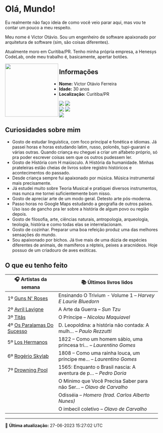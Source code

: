 # Olá, Mundo!

Eu realmente não faço ideia de como você veio parar aqui, mas vou te contar um pouco a meu respeito.

Meu nome é Victor Otávio. Sou um engenheiro de software apaixonado por arquitetura de software (sim, são coisas diferentes).

Atualmente moro em Curitiba/PR. Tenho minha própria empresa, a Henesys CodeLab, onde meu trabalho é, basicamente, apertar botões.

<img align="left" src="https://github.com/vctrtvfrrr/vctrtvfrrr/raw/master/octocat.png" alt="" width="175" />

## Informações

- **Nome:** Victor Otávio Ferreira
- **Idade:** 30 anos
- **Localização:** Curitiba/PR

[![](https://img.shields.io/badge/LinkedIn-victorotavio-blue)](https://www.linkedin.com/in/victorotavio/) [![](https://img.shields.io/badge/Twitter-@vctrtvfrrr-blue)](https://twitter.com/vctrtvfrrr)  
[![](https://img.shields.io/badge/GitHub-vctrtvfrrr-24292e)](https://github.com/vctrtvfrrr) [![](https://img.shields.io/badge/GitLab-vctrtvfrrr-ec5d16)](https://gitlab.com/vctrtvfrrr)  
[![](https://img.shields.io/badge/Email-victor@otavioferreira.com.br-red)](mailto:victor@otavioferreira.com.br)  

## Curiosidades sobre mim

-   Gosto de estudar linguística, com foco principal e fonética e idiomas. Já passei horas e horas estudando latim, russo, polonês, tupi-guarani e várias outras. Quando criança eu cheguei a criar um alfabeto próprio, só pra poder escrever coisas sem que os outros pudessem ler.
-   Gosto de História com H maiúsculo. A História da humanidade. Minhas prateleiras estão cheias de livros sobre registro históricos e acontecimentos do passado.
-   Desde criança sempre fui apaixonado por música. Música instrumental mais precisamente.
-   Já estudei muito sobre Teoria Musical e pratiquei diversos instrumentos, mas nunca me tornei suficientemente bom nisso.
-   Gosto de apreciar arte de um modo geral. Detesto arte pós-moderna.
-   Passo horas no Google Maps estudando a geografia de outros países. Uso isso de gancho pra ler sobre a história de algum povo ou região depois.
-   Gosto de filosofia, arte, ciências naturais, antropologia, arqueologia, teologia, história e como todas elas se interrelacionam.
-   Gosto de cozinhar. Preparar uma boa refeição produz uma das melhores sensações do mundo.
-   Sou apaixonado por bichos. Já tive mais de uma dúzia de espécies diferentes de animais, de mamiferos a répteis, peixes a aracnídeos. Hoje possuo de um criadouro de aves exóticas.


## O que eu tenho feito

|                              🎧 Artistas da semana                              |                      📚 Últimos livros lidos                      |
|---------------------------------------------------------------------------------|-------------------------------------------------------------------|
| 1º [Guns N' Roses](https://www.last.fm/music/Guns+N%27+Roses)                   | Ensinando O Trivium - Volume 1	–	_Harvey E Laurie Bluedorn_         |
| 2º [Avril Lavigne](https://www.last.fm/music/Avril+Lavigne)                     | A Arte da Guerra	–	_Sun Tzu_                                        |
| 3º [Titãs](https://www.last.fm/music/Tit%C3%A3s)                                | O Príncipe	–	_Nicolau Maquiavel_                                    |
| 4º [Os Paralamas Do Sucesso](https://www.last.fm/music/Os+Paralamas+Do+Sucesso) | D. Leopoldina: a história não contada: A mulh…	–	_Paulo Rezzutti_   |
| 5º [Los Hermanos](https://www.last.fm/music/Los+Hermanos)                       | 1822 – Como um homem sábio, uma princesa tri…	–	_Laurentino Gomes_  |
| 6º [Rogério Skylab](https://www.last.fm/music/Rog%C3%A9rio+Skylab)              | 1808 – Como uma rainha louca, um príncipe me…	–	_Laurentino Gomes_  |
| 7º [Drowning Pool](https://www.last.fm/music/Drowning+Pool)                     | 1565: Enquanto o Brasil nascia: A aventura de p…	–	_Pedro Doria_    |
|                                                                                 | O Mínimo que Você Precisa Saber para não Ser…	–	_Olavo de Carvalho_ |
|                                                                                 | Odisséia	–	_Homero (trad. Carlos Alberto Nunes)_                    |
|                                                                                 | O imbecil coletivo	–	_Olavo de Carvalho_                            |


---

🚀 **Última atualização:** 27-06-2023 15:27:02 UTC